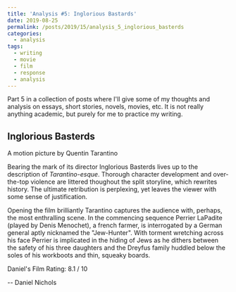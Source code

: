 ```yaml
---
title: 'Analysis #5: Inglorious Bastards'
date: 2019-08-25
permalink: /posts/2019/15/analysis_5_inglorious_basterds
categories:
  - analysis
tags:
  - writing
  - movie
  - film
  - response
  - analysis
---
```


Part 5 in a collection of posts where I'll give some of my thoughts and analysis on essays, short stories, novels, movies, etc. It is not really anything academic, but purely for me to practice my writing.

Inglorious Basterds
------------------------------
A motion picture by Quentin Tarantino



Bearing the mark of its director Inglorious Basterds lives up to the description of _Tarantino-esque_. Thorough character development and over-the-top violence are littered thoughout the split storyline, which rewrites history. The ultimate retribution is perplexing, yet leaves the viewer with some sense of justification.

Opening the film brilliantly Tarantino captures the audience with, perhaps, the most enthralling scene. In the commencing sequence Perrier LaPadite (played by Denis Menochet), a french farmer, is interrogated by a German general aptly nicknamed the "Jew-Hunter". With torment wretching across his face Perrier is implicated in the hiding of Jews as he dithers between the safety of his three daughters and the Dreyfus family huddled below the soles of his workboots and thin, squeaky boards.


Daniel's Film Rating: 8.1 / 10


-- Daniel Nichols
